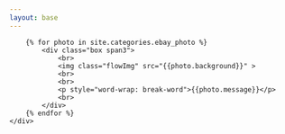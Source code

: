 ```yaml
---
layout: base
---
```


<link rel="stylesheet" href="/css/photo.css" type="text/css" />

<link rel="stylesheet" href="css/screen.css">
<link rel="stylesheet" href="css/lightbox.css">

<div class="container">
	<div class="container-fluid" id="ebay_photo">

        {% for photo in site.categories.ebay_photo %}
        	<div class="box span3">
        		<br>
        		<img class="flowImg" src="{{photo.background}}" >
        		<br>
        		<br>
        		<p style="word-wrap: break-word">{{photo.message}}</p>
        		<br>
        	</div>  
        {% endfor %}
    </div>

</div>

<script src="/js/masonry.pkgd.min.js"></script>
<script src="/js/imagesloaded.3.1.8.js"></script>

<script src="/js/lightbox.min.2.7.1.js"></script>


<script>
    $(document).ready(function(){
        var $container=$("#ebay_photo");
        $container.imagesLoaded(function(){
            $container.masonry({
                itemSelector:'.box',
                isAnimated:true,
            })
        });
    })
</script>